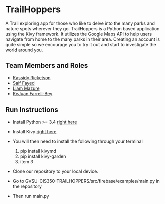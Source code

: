 # TrailHoppers

A Trail exploring app for those who like to delve into the many parks and nature spots wherever they go. TrailHoppers is a Python based application using the Kivy framework. It utilizes the Google Maps API to help users navigate from home to the many parks in their area. Creating an account is quite simple so we encourage you to try it out and start to investigate the world around you.

## Team Members and Roles

* [Kassidy Ricketson](https://github.com/ricketsk/CIS-350-HW2-Ricketson)
* [Saif Fayed](https://github.com/saiffayed/CIS350-HW2-Fayed)
* [Liam Mazure](https://github.com/Mazureli/CIS350-HW2-Mazure)
* [KeJuan Farrell-Bey](https://github.com/kejua/CIS350-HW2-Farrell-Bey)

## Run Instructions

+ Install Python >= 3.4 [right here](https://www.python.org/downloads/)
+ Install Kivy [right here](https://kivy.org/doc/stable/gettingstarted/installation.html)
+ You will then need to install the following through your terminal 
    1) pip install kivymd
    2) pip install kivy-garden
    3) item 3

+ Clone our repository to your local device.
+ Go to GVSU-CIS350-TRAILHOPPERS/src/firebase/examples/main.py in the repository
+ Then run main.py 
